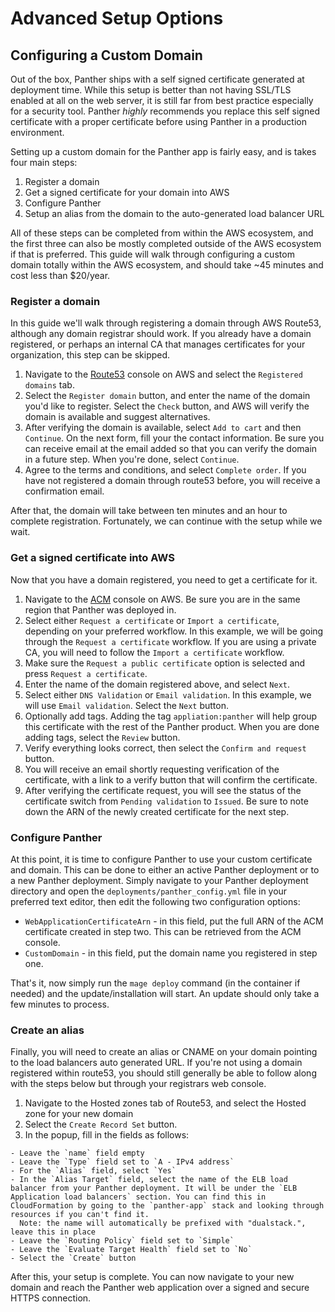# Advanced Setup Options

## Configuring a Custom Domain

Out of the box, Panther ships with a self signed certificate generated at deployment time. While this setup is better than not having SSL/TLS enabled at all on the web server, it is still far from best practice especially for a security tool. Panther *highly* recommends you replace this self signed certificate with a proper certificate before using Panther in a production environment.

Setting up a custom domain for the Panther app is fairly easy, and is takes four main steps:

  1. Register a domain
  2. Get a signed certificate for your domain into AWS
  3. Configure Panther
  4. Setup an alias from the domain to the auto-generated load balancer URL
  
All of these steps can be completed from within the AWS ecosystem, and the first three can also be mostly completed outside of the AWS ecosystem if that is preferred. This guide will walk through configuring a custom domain totally within the AWS ecosystem, and should take ~45 minutes and cost less than $20/year.

### Register a domain

In this guide we'll walk through registering a domain through AWS Route53, although any domain registrar should work. If you already have a domain registered, or perhaps an internal CA that manages certificates for your organization, this step can be skipped.

  1. Navigate to the [Route53](https://console.aws.amazon.com/route53/home) console on AWS and select the `Registered domains` tab.
  2. Select the `Register domain` button, and enter the name of the domain you'd like to register. Select the `Check` button, and AWS will verify the domain is available and suggest alternatives.
  3. After verifying the domain is available, select `Add to cart` and then `Continue`. On the next form, fill your the contact information. Be sure you can receive email at the email added so that you can verify the domain in a future step. When you're done, select `Continue`.
  4. Agree to the terms and conditions, and select `Complete order`. If you have not registered a domain through route53 before, you will receive a confirmation email.
  
After that, the domain will take between ten minutes and an hour to complete registration. Fortunately, we can continue with the setup while we wait.

### Get a signed certificate into AWS

Now that you have a domain registered, you need to get a certificate for it.

  1. Navigate to the [ACM](https://console.aws.amazon.com/acm/home) console on AWS. Be sure you are in the same region that Panther was deployed in.
  2. Select either `Request a certificate` or `Import a certificate`, depending on your preferred workflow. In this example, we will be going through the `Request a certificate` workflow. If you are using a private CA, you will need to follow the `Import a certificate`  workflow.
  3. Make sure the `Request a public certificate` option is selected and press `Request a certificate`.
  4. Enter the name of the domain registered above, and select `Next`.
  5. Select either `DNS Validation` or `Email validation`. In this example, we will use `Email validation`. Select the `Next` button.
  6. Optionally add tags. Adding the tag `appliation:panther` will help group this certificate with the rest of the Panther product. When you are done adding tags, select the `Review` button.
  7. Verify everything looks correct, then select the `Confirm and request` button.
  8. You will receive an email shortly requesting verification of the certificate, with a link to a verify button that will confirm the certificate.
  9. After verifying the certificate request, you will see the status of the certificate switch from `Pending validation` to `Issued`. Be sure to note down the ARN of the newly created certificate for the next step.
  
### Configure Panther

At this point, it is time to configure Panther to use your custom certificate and domain. This can be done to either an active Panther deployment or to a new Panther deployment. Simply navigate to your Panther deployment directory and open the `deployments/panther_config.yml` file in your preferred text editor, then edit the following two configuration options:

  - `WebApplicationCertificateArn` - in this field, put the full ARN of the ACM certificate created in step two. This can be retrieved from the ACM console.
  - `CustomDomain` - in this field, put the domain name you registered in step one.
  
That's it, now simply run the `mage deploy` command (in the container if needed) and the update/installation will start. An update should only take a few minutes to process.

### Create an alias

Finally, you will need to create an alias or CNAME on your domain pointing to the load balancers auto generated URL. If you're not using a domain registered within route53, you should still generally be able to follow along with the steps below but through your registrars web console.

  1. Navigate to the Hosted zones tab of Route53, and select the Hosted zone for your new domain
  2. Select the `Create Record Set` button.
  3. In the popup, fill in the fields as follows: 
  
    - Leave the `name` field empty
    - Leave the `Type` field set to `A - IPv4 address`
    - For the `Alias` field, select `Yes`
    - In the `Alias Target` field, select the name of the ELB load balancer from your Panther deployment. It will be under the `ELB Application load balancers` section. You can find this in CloudFormation by going to the `panther-app` stack and looking through resources if you can't find it.
      Note: the name will automatically be prefixed with "dualstack.", leave this in place
    - Leave the `Routing Policy` field set to `Simple`
    - Leave the `Evaluate Target Health` field set to `No`
    - Select the `Create` button
    
After this, your setup is complete. You can now navigate to your new domain and reach the Panther web application over a signed and secure HTTPS connection.
